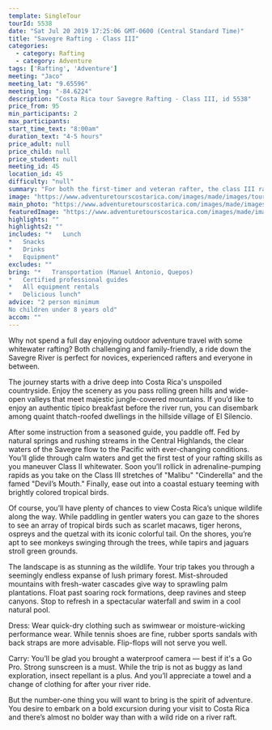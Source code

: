 ```yaml
---
template: SingleTour
tourId: 5538
date: "Sat Jul 20 2019 17:25:06 GMT-0600 (Central Standard Time)"
title: "Savegre Rafting - Class III"
categories: 
  - category: Rafting
  - category: Adventure
tags: ['Rafting', 'Adventure']
meeting: "Jaco"
meeting_lat: "9.65596"
meeting_lng: "-84.6224"
description: "Costa Rica tour Savegre Rafting - Class III, id 5538"
price_from: 95
min_participants: 2
max_participants: 
start_time_text: "8:00am"
duration_text: "4-5 hours"
price_adult: null
price_child: null
price_student: null
meeting_id: 45
location_id: 45
difficulty: "null"
summary: "For both the first-timer and veteran rafter, the class III rapids will quench your thirst for adventure…"
image: "https://www.adventuretourscostarica.com/images/made/images/tours/Rafting/Costa_Rica-Rafting-Whitewater-Naranjo-Jaco-Los_Suenos-Adventure-Tours-Costa_Rica12_350_250_c1.jpg"
main_photo: "https://www.adventuretourscostarica.com/images/made/images/tours/Rafting/Costa_Rica-Rafting-Whitewater-Naranjo-Jaco-Los_Suenos-Adventure-Tours-Costa_Rica12_350_250_c1.jpg"
featuredImage: "https://www.adventuretourscostarica.com/images/made/images/tours/Rafting/Costa_Rica-Rafting-Whitewater-Naranjo-Jaco-Los_Suenos-Adventure-Tours-Costa_Rica12_350_250_c1.jpg"
highlights: ""
highlights2: ""
includes: "*   Lunch
*   Snacks
*   Drinks
*   Equipment"
excludes: ""
bring: "*   Transportation (Manuel Antonio, Quepos)
*   Certified professional guides
*   All equipment rentals
*   Delicious lunch"
advice: "2 person minimum  
No children under 8 years old"
accom: ""
---
```

Why not spend a full day enjoying outdoor adventure travel with some whitewater rafting? Both challenging and family-friendly, a ride down the Savegre River is perfect for novices, experienced rafters and everyone in between.

The journey starts with a drive deep into Costa Rica's unspoiled countryside. Enjoy the scenery as you pass rolling green hills and wide-open valleys that meet majestic jungle-covered mountains. If you’d like to enjoy an authentic típico breakfast before the river run, you can disembark among quaint thatch-roofed dwellings in the hillside village of El Silencio.

After some instruction from a seasoned guide, you paddle off. Fed by natural springs and rushing streams in the Central Highlands, the clear waters of the Savegre flow to the Pacific with ever-changing conditions. You’ll glide through calm waters and get the first test of your rafting skills as you maneuver Class II whitewater. Soon you’ll rollick in adrenaline-pumping rapids as you take on the Class III stretches of "Malibu" "Cinderella" and the famed "Devil’s Mouth." Finally, ease out into a coastal estuary teeming with brightly colored tropical birds.

Of course, you’ll have plenty of chances to view Costa Rica’s unique wildlife along the way. While paddling in gentler waters you can gaze to the shores to see an array of tropical birds such as scarlet macaws, tiger herons, ospreys and the quetzal with its iconic colorful tail. On the shores, you’re apt to see monkeys swinging through the trees, while tapirs and jaguars stroll green grounds.

The landscape is as stunning as the wildlife. Your trip takes you through a seemingly endless expanse of lush primary forest. Mist-shrouded mountains with fresh-water cascades give way to sprawling palm plantations. Float past soaring rock formations, deep ravines and steep canyons. Stop to refresh in a spectacular waterfall and swim in a cool natural pool.

Dress: Wear quick-dry clothing such as swimwear or moisture-wicking performance wear. While tennis shoes are fine, rubber sports sandals with back straps are more advisable. Flip-flops will not serve you well.

Carry: You’ll be glad you brought a waterproof camera — best if it's a Go Pro. Strong sunscreen is a must. While the trip is not as buggy as land exploration, insect repellant is a plus. And you’ll appreciate a towel and a change of clothing for after your river ride.

But the number-one thing you will want to bring is the spirit of adventure. You desire to embark on a bold excursion during your visit to Costa Rica and there’s almost no bolder way than with a wild ride on a river raft.